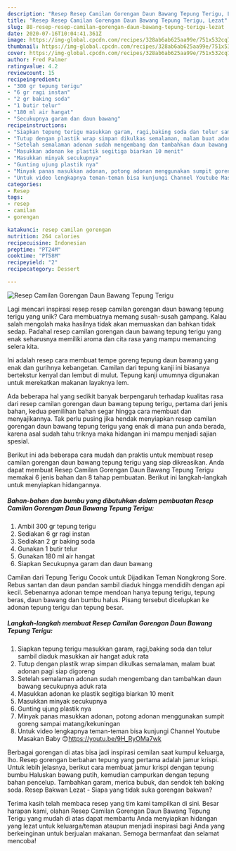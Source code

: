 ```yaml
---
description: "Resep Resep Camilan Gorengan Daun Bawang Tepung Terigu, Lezat"
title: "Resep Resep Camilan Gorengan Daun Bawang Tepung Terigu, Lezat"
slug: 88-resep-resep-camilan-gorengan-daun-bawang-tepung-terigu-lezat
date: 2020-07-16T10:04:41.361Z
image: https://img-global.cpcdn.com/recipes/328ab6ab625aa99e/751x532cq70/resep-camilan-gorengan-daun-bawang-tepung-terigu-foto-resep-utama.jpg
thumbnail: https://img-global.cpcdn.com/recipes/328ab6ab625aa99e/751x532cq70/resep-camilan-gorengan-daun-bawang-tepung-terigu-foto-resep-utama.jpg
cover: https://img-global.cpcdn.com/recipes/328ab6ab625aa99e/751x532cq70/resep-camilan-gorengan-daun-bawang-tepung-terigu-foto-resep-utama.jpg
author: Fred Palmer
ratingvalue: 4.2
reviewcount: 15
recipeingredient:
- "300 gr tepung terigu"
- "6 gr ragi instan"
- "2 gr baking soda"
- "1 butir telur"
- "180 ml air hangat"
- "Secukupnya garam dan daun bawang"
recipeinstructions:
- "Siapkan tepung terigu masukkan garam, ragi,baking soda dan telur sambil diaduk masukkan air hangat aduk rata"
- "Tutup dengan plastik wrap simpan dikulkas semalaman, malam buat adonan pagi siap digoreng"
- "Setelah semalaman adonan sudah mengembang dan tambahkan daun bawang secukupnya aduk rata"
- "Masukkan adonan ke plastik segitiga biarkan 10 menit"
- "Masukkan minyak secukupnya"
- "Gunting ujung plastik nya"
- "Minyak panas masukkan adonan, potong adonan menggunakan sumpit goreng sampai matang/kekuningan"
- "Untuk video lengkapnya teman-teman bisa kunjungi Channel Youtube Masakan Baby 😊https://youtu.be/9H_RyOMa7wk"
categories:
- Resep
tags:
- resep
- camilan
- gorengan

katakunci: resep camilan gorengan 
nutrition: 264 calories
recipecuisine: Indonesian
preptime: "PT24M"
cooktime: "PT58M"
recipeyield: "2"
recipecategory: Dessert

---
```



![Resep Camilan Gorengan Daun Bawang Tepung Terigu](https://img-global.cpcdn.com/recipes/328ab6ab625aa99e/751x532cq70/resep-camilan-gorengan-daun-bawang-tepung-terigu-foto-resep-utama.jpg)

Lagi mencari inspirasi resep resep camilan gorengan daun bawang tepung terigu yang unik? Cara membuatnya memang susah-susah gampang. Kalau salah mengolah maka hasilnya tidak akan memuaskan dan bahkan tidak sedap. Padahal resep camilan gorengan daun bawang tepung terigu yang enak seharusnya memiliki aroma dan cita rasa yang mampu memancing selera kita.

Ini adalah resep cara membuat tempe goreng tepung daun bawang yang enak dan gurihnya kebangetan. Camilan dari tepung kanji ini biasanya bertekstur kenyal dan lembut di mulut. Tepung kanji umumnya digunakan untuk merekatkan makanan layaknya lem.

Ada beberapa hal yang sedikit banyak berpengaruh terhadap kualitas rasa dari resep camilan gorengan daun bawang tepung terigu, pertama dari jenis bahan, kedua pemilihan bahan segar hingga cara membuat dan menyajikannya. Tak perlu pusing jika hendak menyiapkan resep camilan gorengan daun bawang tepung terigu yang enak di mana pun anda berada, karena asal sudah tahu triknya maka hidangan ini mampu menjadi sajian spesial.


Berikut ini ada beberapa cara mudah dan praktis untuk membuat resep camilan gorengan daun bawang tepung terigu yang siap dikreasikan. Anda dapat membuat Resep Camilan Gorengan Daun Bawang Tepung Terigu memakai 6 jenis bahan dan 8 tahap pembuatan. Berikut ini langkah-langkah untuk menyiapkan hidangannya.

<!--inarticleads1-->

##### Bahan-bahan dan bumbu yang dibutuhkan dalam pembuatan Resep Camilan Gorengan Daun Bawang Tepung Terigu:

1. Ambil 300 gr tepung terigu
1. Sediakan 6 gr ragi instan
1. Sediakan 2 gr baking soda
1. Gunakan 1 butir telur
1. Gunakan 180 ml air hangat
1. Siapkan Secukupnya garam dan daun bawang


Camilan dari Tepung Terigu Cocok untuk Dijadikan Teman Nongkrong Sore. Rebus santan dan daun pandan sambil diaduk hingga mendidih dengan api kecil. Sebenarnya adonan tempe mendoan hanya tepung terigu, tepung beras, daun bawang dan bumbu halus. Pisang tersebut dicelupkan ke adonan tepung terigu dan tepung besar. 

<!--inarticleads2-->

##### Langkah-langkah membuat Resep Camilan Gorengan Daun Bawang Tepung Terigu:

1. Siapkan tepung terigu masukkan garam, ragi,baking soda dan telur sambil diaduk masukkan air hangat aduk rata
1. Tutup dengan plastik wrap simpan dikulkas semalaman, malam buat adonan pagi siap digoreng
1. Setelah semalaman adonan sudah mengembang dan tambahkan daun bawang secukupnya aduk rata
1. Masukkan adonan ke plastik segitiga biarkan 10 menit
1. Masukkan minyak secukupnya
1. Gunting ujung plastik nya
1. Minyak panas masukkan adonan, potong adonan menggunakan sumpit goreng sampai matang/kekuningan
1. Untuk video lengkapnya teman-teman bisa kunjungi Channel Youtube Masakan Baby 😊https://youtu.be/9H_RyOMa7wk


Berbagai gorengan di atas bisa jadi inspirasi cemilan saat kumpul keluarga, lho. Resep gorengan berbahan tepung yang pertama adalah jamur krispi. Untuk lebih jelasnya, berikut cara membuat jamur krispi dengan tepung bumbu Haluskan bawang putih, kemudian campurkan dengan tepung bahan pencelup. Tambahkan garam, merica bubuk, dan sendok teh baking soda. Resep Bakwan Lezat - Siapa yang tidak suka gorengan bakwan? 

Terima kasih telah membaca resep yang tim kami tampilkan di sini. Besar harapan kami, olahan Resep Camilan Gorengan Daun Bawang Tepung Terigu yang mudah di atas dapat membantu Anda menyiapkan hidangan yang lezat untuk keluarga/teman ataupun menjadi inspirasi bagi Anda yang berkeinginan untuk berjualan makanan. Semoga bermanfaat dan selamat mencoba!
